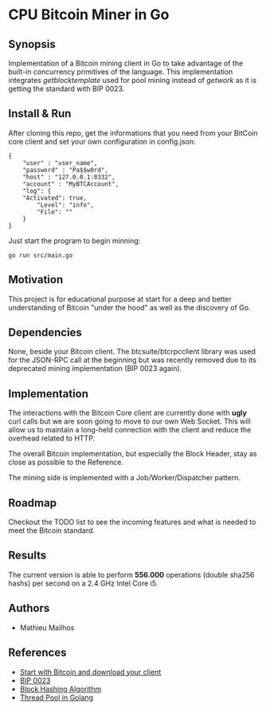 # CPU Bitcoin Miner in Go

## Synopsis

Implementation of a Bitcoin mining client in Go to take advantage of the built-in concurrency primitives of the language. 
This implementation integrates _getblocktemplate_ used for pool mining instead of _getwork_ as it is getting the standard with BIP 0023. 

## Install & Run
After cloning this repo, get the informations that you need from your BitCoin core client and set your own configuration in config.json:
```
{
    "user" : "user_name",
    "password" : "Pa$$w0rd",
    "host" : "127.0.0.1:8332",
    "account" : "MyBTCAccount",
    "log": {
    "Activated": true,
        "Level": "info",
        "File": ""
    }
}
```
Just start the program to begin minning:
```
go run src/main.go
```

## Motivation

This project is for educational purpose at start for a deep and better understanding of Bitcoin "under the hood" as well as the discovery of Go.

## Dependencies

None, beside your Bitcoin client. 
The btcsuite/btcrpcclient library was used for the JSON-RPC call at the beginning but was recently removed due to its deprecated mining implementation (BIP 0023 again).

## Implementation

The interactions with the Bitcoin Core client are currently done with __ugly__ curl calls but we are soon going to move to our own Web Socket. This will allow us to maintain a long-held connection with the client and reduce the overhead related to HTTP. 

The overall Bitcoin implementation, but especially the Block Header, stay as close as possible to the Reference. 

The mining side is implemented with a Job/Worker/Dispatcher pattern. 

## Roadmap

Checkout the TODO list to see the incoming features and what is needed to meet the Bitcoin standard. 

## Results 

The current version is able to perform __556.000__ operations (double sha256 hashs) per second on a 2.4 GHz Intel Core i5. 

## Authors
- Mathieu Mailhos

## References
- [Start with Bitcoin and download your client](https://bitcoin.org/en/)
- [BIP 0023](https://en.bitcoin.it/wiki/BIP_0023)
- [Block Hashing Algorithm](https://en.bitcoin.it/wiki/Block_hashing_algorithm)
- [Thread Pool in Golang](http://marcio.io/2015/07/handling-1-million-requests-per-minute-with-golang/)
